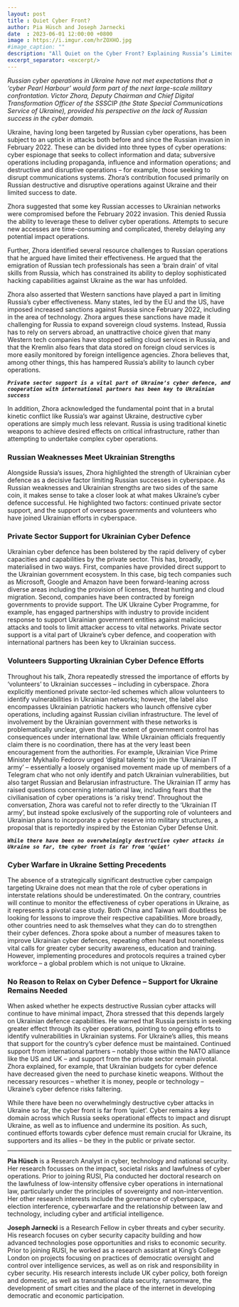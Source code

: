 ```yaml
---
layout: post
title : Quiet Cyber Front?
author: Pia Hüsch and Joseph Jarnecki
date  : 2023-06-01 12:00:00 +0800
image : https://i.imgur.com/hrZOXHO.jpg
#image_caption: ""
description: "All Quiet on the Cyber Front? Explaining Russia’s Limited Cyber Effects"
excerpt_separator: <excerpt/>
---
```


_Russian cyber operations in Ukraine have not met expectations that a ‘cyber Pearl Harbour’ would form part of the next large-scale military confrontation. Victor Zhora, Deputy Chairman and Chief Digital Transformation Officer of the SSSCIP (the State Special Communications Service of Ukraine), provided his perspective on the lack of Russian success in the cyber domain._

<excerpt/>

Ukraine, having long been targeted by Russian cyber operations, has been subject to an uptick in attacks both before and since the Russian invasion in February 2022. These can be divided into three types of cyber operations: cyber espionage that seeks to collect information and data; subversive operations including propaganda, influence and information operations; and destructive and disruptive operations – for example, those seeking to disrupt communications systems. Zhora’s contribution focused primarily on Russian destructive and disruptive operations against Ukraine and their limited success to date.

Zhora suggested that some key Russian accesses to Ukrainian networks were compromised before the February 2022 invasion. This denied Russia the ability to leverage these to deliver cyber operations. Attempts to secure new accesses are time-consuming and complicated, thereby delaying any potential impact operations.

Further, Zhora identified several resource challenges to Russian operations that he argued have limited their effectiveness. He argued that the emigration of Russian tech professionals has seen a ‘brain drain’ of vital skills from Russia, which has constrained its ability to deploy sophisticated hacking capabilities against Ukraine as the war has unfolded.

Zhora also asserted that Western sanctions have played a part in limiting Russia’s cyber effectiveness. Many states, led by the EU and the US, have imposed increased sanctions against Russia since February 2022, including in the area of technology. Zhora argues these sanctions have made it challenging for Russia to expand sovereign cloud systems. Instead, Russia has to rely on servers abroad, an unattractive choice given that many Western tech companies have stopped selling cloud services in Russia, and that the Kremlin also fears that data stored on foreign cloud services is more easily monitored by foreign intelligence agencies. Zhora believes that, among other things, this has hampered Russia’s ability to launch cyber operations.

___`Private sector support is a vital part of Ukraine’s cyber defence, and cooperation with international partners has been key to Ukrainian success`___

In addition, Zhora acknowledged the fundamental point that in a brutal kinetic conflict like Russia’s war against Ukraine, destructive cyber operations are simply much less relevant. Russia is using traditional kinetic weapons to achieve desired effects on critical infrastructure, rather than attempting to undertake complex cyber operations.


### Russian Weaknesses Meet Ukrainian Strengths

Alongside Russia’s issues, Zhora highlighted the strength of Ukrainian cyber defence as a decisive factor limiting Russian successes in cyberspace. As Russian weaknesses and Ukrainian strengths are two sides of the same coin, it makes sense to take a closer look at what makes Ukraine’s cyber defence successful. He highlighted two factors: continued private sector support, and the support of overseas governments and volunteers who have joined Ukrainian efforts in cyberspace.


### Private Sector Support for Ukrainian Cyber Defence

Ukrainian cyber defence has been bolstered by the rapid delivery of cyber capacities and capabilities by the private sector. This has, broadly, materialised in two ways. First, companies have provided direct support to the Ukrainian government ecosystem. In this case, big tech companies such as Microsoft, Google and Amazon have been forward-leaning across diverse areas including the provision of licenses, threat hunting and cloud migration. Second, companies have been contracted by foreign governments to provide support. The UK Ukraine Cyber Programme, for example, has engaged partnerships with industry to provide incident response to support Ukrainian government entities against malicious attacks and tools to limit attacker access to vital networks. Private sector support is a vital part of Ukraine’s cyber defence, and cooperation with international partners has been key to Ukrainian success.


### Volunteers Supporting Ukrainian Cyber Defence Efforts

Throughout his talk, Zhora repeatedly stressed the importance of efforts by ‘volunteers’ to Ukrainian successes – including in cyberspace. Zhora explicitly mentioned private sector-led schemes which allow volunteers to identify vulnerabilities in Ukrainian networks; however, the label also encompasses Ukrainian patriotic hackers who launch offensive cyber operations, including against Russian civilian infrastructure. The level of involvement by the Ukrainian government with these networks is problematically unclear, given that the extent of government control has consequences under international law. While Ukrainian officials frequently claim there is no coordination, there has at the very least been encouragement from the authorities. For example, Ukrainian Vice Prime Minister Mykhailo Fedorov urged ‘digital talents’ to join the ‘Ukrainian IT army’ – essentially a loosely organised movement made up of members of a Telegram chat who not only identify and patch Ukrainian vulnerabilities, but also target Russian and Belarusian infrastructure. The Ukrainian IT army has raised questions concerning international law, including fears that the civilianisation of cyber operations is ‘a risky trend’. Throughout the conversation, Zhora was careful not to refer directly to the ‘Ukrainian IT army’, but instead spoke exclusively of the supporting role of volunteers and Ukrainian plans to incorporate a cyber reserve into military structures, a proposal that is reportedly inspired by the Estonian Cyber Defense Unit.

___`While there have been no overwhelmingly destructive cyber attacks in Ukraine so far, the cyber front is far from ‘quiet’`___


### Cyber Warfare in Ukraine Setting Precedents

The absence of a strategically significant destructive cyber campaign targeting Ukraine does not mean that the role of cyber operations in interstate relations should be underestimated. On the contrary, countries will continue to monitor the effectiveness of cyber operations in Ukraine, as it represents a pivotal case study. Both China and Taiwan will doubtless be looking for lessons to improve their respective capabilities. More broadly, other countries need to ask themselves what they can do to strengthen their cyber defences. Zhora spoke about a number of measures taken to improve Ukrainian cyber defences, repeating often heard but nonetheless vital calls for greater cyber security awareness, education and training. However, implementing procedures and protocols requires a trained cyber workforce – a global problem which is not unique to Ukraine.


### No Reason to Relax on Cyber Defence – Support for Ukraine Remains Needed

When asked whether he expects destructive Russian cyber attacks will continue to have minimal impact, Zhora stressed that this depends largely on Ukrainian defence capabilities. He warned that Russia persists in seeking greater effect through its cyber operations, pointing to ongoing efforts to identify vulnerabilities in Ukrainian systems. For Ukraine’s allies, this means that support for the country’s cyber defence must be maintained. Continued support from international partners – notably those within the NATO alliance like the US and UK – and support from the private sector remain pivotal. Zhora explained, for example, that Ukrainian budgets for cyber defence have decreased given the need to purchase kinetic weapons. Without the necessary resources – whether it is money, people or technology – Ukraine’s cyber defence risks faltering.

While there have been no overwhelmingly destructive cyber attacks in Ukraine so far, the cyber front is far from ‘quiet’. Cyber remains a key domain across which Russia seeks operational effects to impact and disrupt Ukraine, as well as to influence and undermine its position. As such, continued efforts towards cyber defence must remain crucial for Ukraine, its supporters and its allies – be they in the public or private sector.

---

__Pia Hüsch__ is a Research Analyst in cyber, technology and national security. Her research focusses on the impact, societal risks and lawfulness of cyber operations. Prior to joining RUSI, Pia conducted her doctoral research on the lawfulness of low-intensity offensive cyber operations in international law, particularly under the principles of sovereignty and non-intervention. Her other research interests include the governance of cyberspace, election interference, cyberwarfare and the relationship between law and technology, including cyber and artificial intelligence.

__Joseph Jarnecki__ is a Research Fellow in cyber threats and cyber security. His research focuses on cyber security capacity building and how advanced technologies pose opportunities and risks to economic security. Prior to joining RUSI, he worked as a research assistant at King’s College London on projects focusing on practices of democratic oversight and control over intelligence services, as well as on risk and responsibility in cyber security. His research interests include UK cyber policy, both foreign and domestic, as well as transnational data security, ransomware, the development of smart cities and the place of the internet in developing democratic and economic participation.
